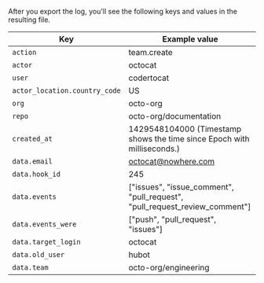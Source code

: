 After you export the log, you'll see the following keys and values in the resulting file.

| Key | Example value
|------------|-------------
| `action` | team.create
| `actor` | octocat
| `user` | codertocat
| `actor_location.country_code` | US
| `org` | octo-org
| `repo` | octo-org/documentation
| `created_at` | 1429548104000 (Timestamp shows the time since Epoch with milliseconds.)
| `data.email` | octocat@nowhere.com
| `data.hook_id` | 245
| `data.events` | ["issues", "issue_comment", "pull_request", "pull_request_review_comment"]
| `data.events_were` | ["push", "pull_request", "issues"]
| `data.target_login` | octocat
| `data.old_user` | hubot
| `data.team` | octo-org/engineering
